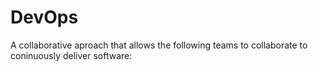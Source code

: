 # DevOps

A collaborative aproach that allows the following teams to collaborate to coninuously deliver software:
